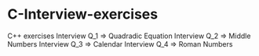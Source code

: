 # C-Interview-exercises
C++ exercises
Interview Q_1 => Quadradic Equation
Interview Q_2 => Middle Numbers
Interview Q_3 => Calendar
Interview Q_4 => Roman Numbers

